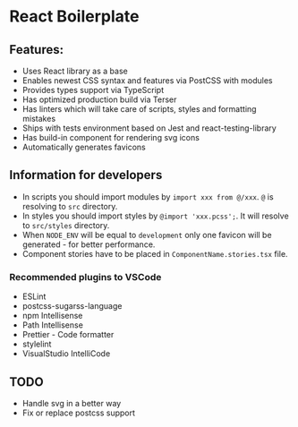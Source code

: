 # React Boilerplate

## Features:

- Uses React library as a base
- Enables newest CSS syntax and features via PostCSS with modules
- Provides types support via TypeScript
- Has optimized production build via Terser
- Has linters which will take care of scripts, styles and formatting mistakes
- Ships with tests environment based on Jest and react-testing-library
- Has build-in component for rendering svg icons
- Automatically generates favicons

## Information for developers

- In scripts you should import modules by `import xxx from @/xxx`. `@` is resolving to `src` directory.
- In styles you should import styles by `@import 'xxx.pcss';`. It will resolve to `src/styles` directory.
- When `NODE_ENV` will be equal to `development` only one favicon will be generated - for better performance.
- Component stories have to be placed in `ComponentName.stories.tsx` file.

### Recommended plugins to VSCode

- ESLint
- postcss-sugarss-language
- npm Intellisense
- Path Intellisense
- Prettier - Code formatter
- stylelint
- VisualStudio IntelliCode

## TODO

- Handle svg in a better way
- Fix or replace postcss support
